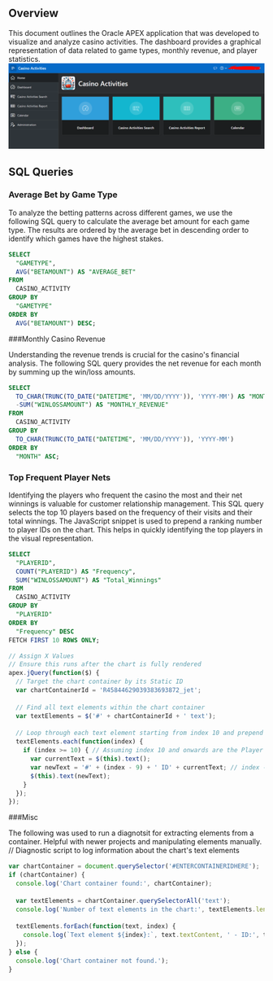 ## Overview

This document outlines the Oracle APEX application that was developed to visualize and analyze casino activities. The dashboard provides a graphical representation of data related to game types, monthly revenue, and player statistics.
![Casino Activities Main](Casino%20Activities%20Main.png)

## SQL Queries

### Average Bet by Game Type


To analyze the betting patterns across different games, we use the following SQL query to calculate the average bet amount for each game type. The results are ordered by the average bet in descending order to identify which games have the highest stakes.

```sql
SELECT
  "GAMETYPE",
  AVG("BETAMOUNT") AS "AVERAGE_BET"
FROM
  CASINO_ACTIVITY
GROUP BY
  "GAMETYPE"
ORDER BY
  AVG("BETAMOUNT") DESC;
```

###Monthly Casino Revenue

Understanding the revenue trends is crucial for the casino's financial analysis. The following SQL query provides the net revenue for each month by summing up the win/loss amounts.

```sql
SELECT
  TO_CHAR(TRUNC(TO_DATE("DATETIME", 'MM/DD/YYYY')), 'YYYY-MM') AS "MONTH",
  -SUM("WINLOSSAMOUNT") AS "MONTHLY_REVENUE"
FROM
  CASINO_ACTIVITY
GROUP BY
  TO_CHAR(TRUNC(TO_DATE("DATETIME", 'MM/DD/YYYY')), 'YYYY-MM')
ORDER BY
  "MONTH" ASC;
```

### Top Frequent Player Nets
Identifying the players who frequent the casino the most and their net winnings is valuable for customer relationship management. This SQL query selects the top 10 players based on the frequency of their visits and their total winnings. The JavaScript snippet  is used to prepend a ranking number to player IDs on the chart. This helps in quickly identifying the top players in the visual representation.

```sql
SELECT
  "PLAYERID",
  COUNT("PLAYERID") AS "Frequency",
  SUM("WINLOSSAMOUNT") AS "Total_Winnings"
FROM
  CASINO_ACTIVITY
GROUP BY
  "PLAYERID"
ORDER BY
  "Frequency" DESC
FETCH FIRST 10 ROWS ONLY;
```
```javascript
// Assign X Values
// Ensure this runs after the chart is fully rendered
apex.jQuery(function($) {
  // Target the chart container by its Static ID
  var chartContainerId = 'R45844629039383693872_jet';

  // Find all text elements within the chart container
  var textElements = $('#' + chartContainerId + ' text');

  // Loop through each text element starting from index 10 and prepend the ranking
  textElements.each(function(index) {
    if (index >= 10) { // Assuming index 10 and onwards are the Player IDs
      var currentText = $(this).text();
      var newText = '#' + (index - 9) + ' ID' + currentText; // index - 9 to start counting from 1
      $(this).text(newText);
    }
  });
});

```


###Misc

The following was used to run a diagnotsit for extracting elements from a container. Helpful with newer projects and manipulating elements manually.
// Diagnostic script to log information about the chart's text elements

```javascript
var chartContainer = document.querySelector('#ENTERCONTAINERIDHERE');
if (chartContainer) {
  console.log('Chart container found:', chartContainer);

  var textElements = chartContainer.querySelectorAll('text');
  console.log('Number of text elements in the chart:', textElements.length);

  textElements.forEach(function(text, index) {
    console.log(`Text element ${index}:`, text.textContent, ' - ID:', text.id);
  });
} else {
  console.log('Chart container not found.');
}
```
